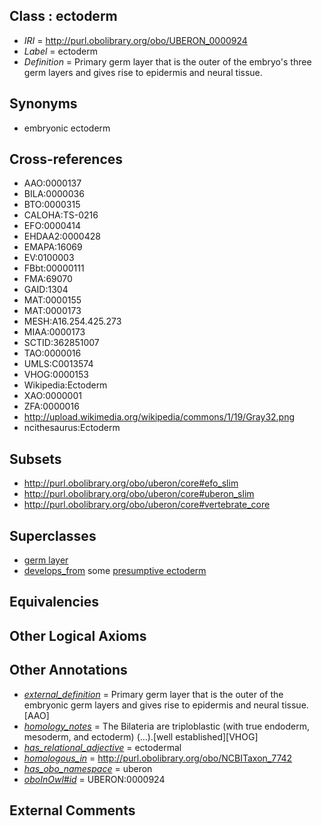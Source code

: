 
## Class : ectoderm

 * *IRI* = http://purl.obolibrary.org/obo/UBERON_0000924
 * *Label* = ectoderm
 * *Definition* = Primary germ layer that is the outer of the embryo's three germ layers and gives rise to epidermis and neural tissue.

## Synonyms

 * embryonic ectoderm

## Cross-references

 * AAO:0000137
 * BILA:0000036
 * BTO:0000315
 * CALOHA:TS-0216
 * EFO:0000414
 * EHDAA2:0000428
 * EMAPA:16069
 * EV:0100003
 * FBbt:00000111
 * FMA:69070
 * GAID:1304
 * MAT:0000155
 * MAT:0000173
 * MESH:A16.254.425.273
 * MIAA:0000173
 * SCTID:362851007
 * TAO:0000016
 * UMLS:C0013574
 * VHOG:0000153
 * Wikipedia:Ectoderm
 * XAO:0000001
 * ZFA:0000016
 * http://upload.wikimedia.org/wikipedia/commons/1/19/Gray32.png
 * ncithesaurus:Ectoderm

## Subsets

 * http://purl.obolibrary.org/obo/uberon/core#efo_slim
 * http://purl.obolibrary.org/obo/uberon/core#uberon_slim
 * http://purl.obolibrary.org/obo/uberon/core#vertebrate_core

## Superclasses

 * [germ layer](../../UBERON/23/UBERON_0000923.md)
 * [develops_from](../../RO/02/RO_0002202.md) some [presumptive ectoderm](../../UBERON/01/UBERON_0006601.md)

## Equivalencies


## Other Logical Axioms


## Other Annotations

 * *[external_definition](../../UBPROP/01/UBPROP_0000001.md)* = Primary germ layer that is the outer of the embryonic germ layers and gives rise to epidermis and neural tissue.[AAO]
 * *[homology_notes](../../UBPROP/03/UBPROP_0000003.md)* = The Bilateria are triploblastic (with true endoderm, mesoderm, and ectoderm) (...).[well established][VHOG]
 * *[has_relational_adjective](../../UBPROP/07/UBPROP_0000007.md)* = ectodermal
 * *[homologous_in](../../core#homologous/in/core#homologous_in.md)* = http://purl.obolibrary.org/obo/NCBITaxon_7742
 * *[has_obo_namespace](../../ce/oboInOwl#hasOBONamespace.md)* = uberon
 * *[oboInOwl#id](../../id/oboInOwl#id.md)* = UBERON:0000924

## External Comments

